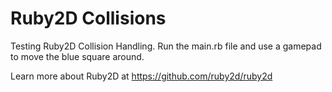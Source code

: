 # Ruby2D Collisions
Testing Ruby2D Collision Handling.
Run the main.rb file and use a gamepad to move the blue square around.

Learn more about Ruby2D at https://github.com/ruby2d/ruby2d
